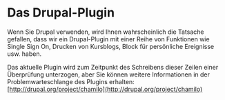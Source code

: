 # Das Drupal-Plugin

Wenn Sie Drupal verwenden, wird Ihnen wahrscheinlich die Tatsache gefallen, dass wir ein Drupal-Plugin mit einer Reihe von Funktionen wie Single Sign On, Drucken von Kursblogs, Block für persönliche Ereignisse usw. haben.

Das aktuelle Plugin wird zum Zeitpunkt des Schreibens dieser Zeilen einer Überprüfung unterzogen, aber Sie können weitere Informationen in der Problemwarteschlange des Plugins erhalten: [http://drupal.org/project/chamilo](http://drupal.org/project/chamilo)
